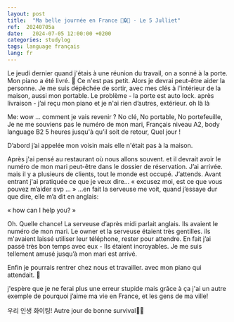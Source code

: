 ```yaml
---
layout: post
title:  "Ma belle journée en France 🩷🔒🔑 - Le 5 Julliet"
ref:  20240705a
date:   2024-07-05 12:00:00 +0200
categories: studylog
tags: language français
lang: fr
---
```


Le jeudi dernier quand j'étais à une réunion du travail, on a sonné à la porte. Mon piano a été livré. 🎹 Ce n'est pas petit. Alors je devrai peut-être aider la personne. Je me suis dépêchée de sortir, avec mes clés à l'intérieur de la maison, aussi mon portable. Le problème - la porte est auto lock. après livraison - j’ai reçu mon piano et je n'ai rien d’autres, extérieur. oh là là

Me: wow … comment je vais revenir ?
No clé,
No portable,
No portefeuille,
Je ne me souviens pas le numéro de mon mari,
Français niveau A2, body language B2
5 heures jusqu'à qu’il soit de retour,
Quel jour !

D’abord j’ai appelée mon voisin mais elle n'était pas à la maison.

Après j'ai pensé au restaurant où nous allons souvent. et il devrait avoir le numéro de mon mari peut-être dans le dossier de réservation. J’ai arrivée. mais il y a plusieurs de clients, tout le monde est occupé. J’attends. Avant entrant j'ai pratiquée ce que je veux dire… « excusez moi, est ce que vous pouvez m’aider svp … » …en fait la serveuse me voit, quand j’essaye dur que dire, elle m’a dit en anglais: 

« how can I help you? »

Oh. Quelle chance! 
La serveuse d’après midi parlait anglais. 
Ils avaient le numéro de mon mari. 
Le owner et la serveuse étaient très gentilles. 
ils m'avaient laissé utiliser leur téléphone, rester pour attendre.
En fait j’ai passé très bon temps avec eux - 
Ils étaient incroyables. Je me suis tellement amusé jusqu’à mon mari est arrivé. 

Enfin je pourrais rentrer chez nous et travailler.
avec mon piano qui attendait. 🎹

j'espère que je ne ferai plus une erreur stupide mais grâce à ça j'ai un autre exemple de pourquoi j’aime ma vie en France, et les gens de ma ville!

우리 인생 화이팅!
Autre jour de bonne survival🩷💪